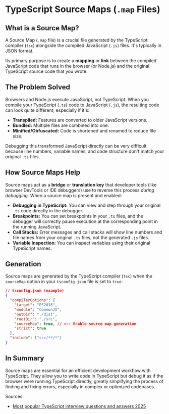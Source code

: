 # TypeScript Source Maps (`.map` Files)

## What is a Source Map?

A Source Map (`.map` file) is a crucial file generated by the TypeScript compiler (`tsc`) alongside the compiled JavaScript (`.js`) files. It's typically in JSON format.

Its primary purpose is to create a **mapping** or **link** between the compiled JavaScript code that runs in the browser (or Node.js) and the original TypeScript source code that you wrote.

## The Problem Solved

Browsers and Node.js execute JavaScript, not TypeScript. When you compile your TypeScript (`.ts`) code to JavaScript (`.js`), the resulting code can look quite different, especially if it's:

* **Transpiled:** Features are converted to older JavaScript versions.
* **Bundled:** Multiple files are combined into one.
* **Minified/Obfuscated:** Code is shortened and renamed to reduce file size.

Debugging this transformed JavaScript directly can be very difficult because line numbers, variable names, and code structure don't match your original `.ts` files.

## How Source Maps Help

Source maps act as a **bridge** or **translation key** that developer tools (like browser DevTools or IDE debuggers) use to reverse this process *during debugging*. When a source map is present and enabled:

* **Debugging in TypeScript:** You can view and step through your original `.ts` code directly in the debugger.
* **Breakpoints:** You can set breakpoints in your `.ts` files, and the debugger will correctly pause execution at the corresponding point in the running JavaScript.
* **Call Stacks:** Error messages and call stacks will show line numbers and file names from your original `.ts` files, not the generated `.js` files.
* **Variable Inspection:** You can inspect variables using their original TypeScript names.

## Generation

Source maps are generated by the TypeScript compiler (`tsc`) when the `sourceMap` option in your `tsconfig.json` file is set to `true`:

```json
// tsconfig.json (example)
{
  "compilerOptions": {
    "target": "ES2016",
    "module": "CommonJS",
    "outDir": "./dist",
    "rootDir": "./src",
    "sourceMap": true, // <-- Enable source map generation
    "strict": true
  },
  "include": ["src/**/*"]
}
```

## In Summary

Source maps are essential for an efficient development workflow with TypeScript. They allow you to write code in TypeScript but debug it as if the browser were running TypeScript directly, greatly simplifying the process of finding and fixing errors, especially in complex or optimized codebases.



















































Sources:
* [Most popular TypeScript interview questions and answers 2025](https://www.turing.com/interview-questions/typescript)